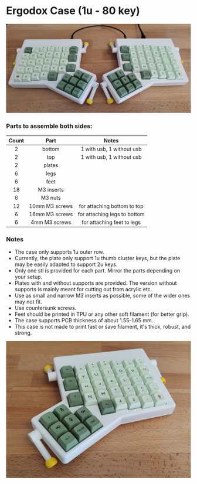 # Ergodox Case (1u - 80 key)

![both](./images/both.jpg)

### Parts to assemble both sides:

| Count | Part             | Notes                        |
|:-----:|:----------------:|:----------------------------:|
| 2     | bottom           | 1 with usb, 1 without usb    |
| 2     | top              | 1 with usb, 1 without usb    |
| 2     | plates           |                              |
| 6     | legs             |                              |
| 6     | feet             |                              |
| 18    | M3 inserts       |                              |
| 6     | M3 nuts          |                              |
| 12    | 10mm M3 screws   | for attaching bottom to top  |
| 6     | 16mm M3 screws   | for attaching legs to bottom |
| 6     | 4mm M3 screws    | for attaching feet to legs   |

### Notes

* The case only supports 1u outer row. 
* Currently, the plate only support 1u thumb cluster keys, but the plate may be easily adapted to support 2u keys.
* Only one stl is provided for each part. Mirror the parts depending on your setup.
* Plates with and without supports are provided. The version without supports is mainly meant for cutting out from acrylic etc.
* Use as small and narrow M3 inserts as possible, some of the wider ones may not fit.
* Use countersunk screws.
* Feet should be printed in TPU or any other soft filament (for better grip).
* The case supports PCB thickness of about 1.55-1.65 mm.
* This case is not made to print fast or save filament, it's thick, robust, and strong.

![single](./images/single.jpg)
